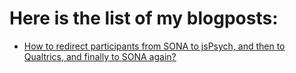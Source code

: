 

# Here is the list of my blogposts:

- [How to redirect participants from SONA to jsPsych, and then to Qualtrics, and finally to SONA again?](https://github.com/OmidGhasemi21/Tutorials/blob/master/sona_jspsych_qualtrics/index.md)
